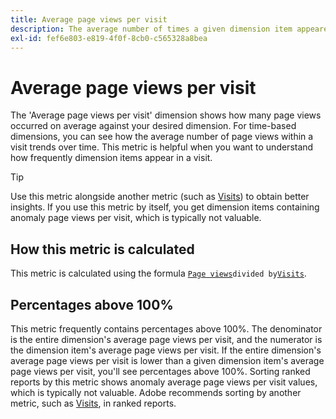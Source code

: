 ```yaml
---
title: Average page views per visit
description: The average number of times a given dimension item appeared in a visit.
exl-id: fef6e803-e819-4f0f-8cb0-c565328a8bea
---
```

# Average page views per visit

The 'Average page views per visit' dimension shows how many page views occurred on average against your desired dimension. For time-based dimensions, you can see how the average number of page views within a visit trends over time. This metric is helpful when you want to understand how frequently dimension items appear in a visit.

>[!TIP]
>
>Use this metric alongside another metric (such as [Visits](visits.md)) to obtain better insights. If you use this metric by itself, you get dimension items containing anomaly page views per visit, which is typically not valuable.

## How this metric is calculated

This metric is calculated using the formula [`Page views`](page-views.md)` divided by `[`Visits`](visits.md).

## Percentages above 100%

This metric frequently contains percentages above 100%. The denominator is the entire dimension's average page views per visit, and the numerator is the dimension item's average page views per visit. If the entire dimension's average page views per visit is lower than a given dimension item's average page views per visit, you'll see percentages above 100%. Sorting ranked reports by this metric shows anomaly average page views per visit values, which is typically not valuable. Adobe recommends sorting by another metric, such as [Visits](visits.md), in ranked reports.
